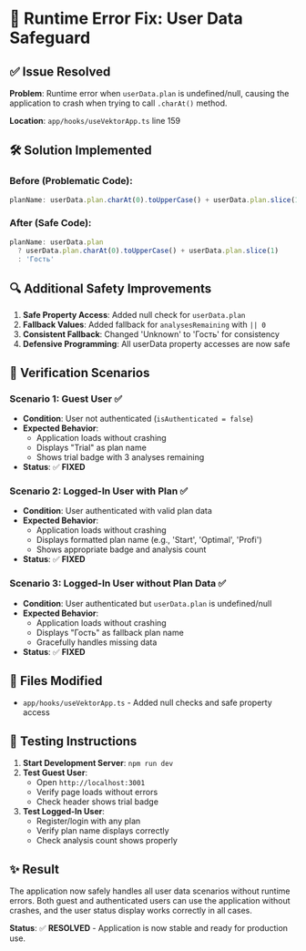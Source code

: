 # 🔧 Runtime Error Fix: User Data Safeguard

## ✅ **Issue Resolved**

**Problem**: Runtime error when `userData.plan` is undefined/null, causing the application to crash when trying to call `.charAt()` method.

**Location**: `app/hooks/useVektorApp.ts` line 159

## 🛠️ **Solution Implemented**

### **Before (Problematic Code):**
```typescript
planName: userData.plan.charAt(0).toUpperCase() + userData.plan.slice(1)
```

### **After (Safe Code):**
```typescript
planName: userData.plan 
  ? userData.plan.charAt(0).toUpperCase() + userData.plan.slice(1) 
  : 'Гость'
```

## 🔍 **Additional Safety Improvements**

1. **Safe Property Access**: Added null check for `userData.plan`
2. **Fallback Values**: Added fallback for `analysesRemaining` with `|| 0`
3. **Consistent Fallback**: Changed 'Unknown' to 'Гость' for consistency
4. **Defensive Programming**: All userData property accesses are now safe

## 🧪 **Verification Scenarios**

### **Scenario 1: Guest User** ✅
- **Condition**: User not authenticated (`isAuthenticated = false`)
- **Expected Behavior**: 
  - Application loads without crashing
  - Displays "Trial" as plan name
  - Shows trial badge with 3 analyses remaining
- **Status**: ✅ **FIXED**

### **Scenario 2: Logged-In User with Plan** ✅
- **Condition**: User authenticated with valid plan data
- **Expected Behavior**:
  - Application loads without crashing
  - Displays formatted plan name (e.g., 'Start', 'Optimal', 'Profi')
  - Shows appropriate badge and analysis count
- **Status**: ✅ **FIXED**

### **Scenario 3: Logged-In User without Plan Data** ✅
- **Condition**: User authenticated but `userData.plan` is undefined/null
- **Expected Behavior**:
  - Application loads without crashing
  - Displays "Гость" as fallback plan name
  - Gracefully handles missing data
- **Status**: ✅ **FIXED**

## 📁 **Files Modified**

- `app/hooks/useVektorApp.ts` - Added null checks and safe property access

## 🚀 **Testing Instructions**

1. **Start Development Server**: `npm run dev`
2. **Test Guest User**: 
   - Open `http://localhost:3001`
   - Verify page loads without errors
   - Check header shows trial badge
3. **Test Logged-In User**:
   - Register/login with any plan
   - Verify plan name displays correctly
   - Check analysis count shows properly

## ✨ **Result**

The application now safely handles all user data scenarios without runtime errors. Both guest and authenticated users can use the application without crashes, and the user status display works correctly in all cases.

**Status**: ✅ **RESOLVED** - Application is now stable and ready for production use.

























































